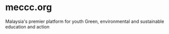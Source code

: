 # meccc.org
 Malaysia's premier platform for youth Green, environmental and sustainable education and action
